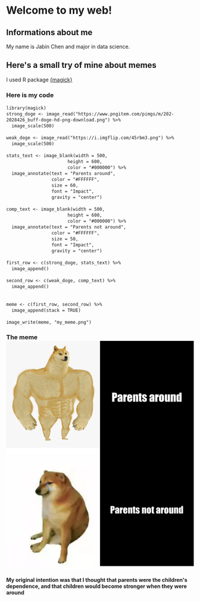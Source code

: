 
# Welcome to my web!

## Informations about me
My name is Jabin Chen and major in data science.

## Here's a small try of mine about memes
I used R package [{magick}](https://cran.r-project.org/web/packages/magick/vignettes/intro.html)

### Here is my code
```{r}
library(magick)
strong_doge <- image_read("https://www.pngitem.com/pimgs/m/202-2028426_buff-doge-hd-png-download.png") %>%
  image_scale(500)

weak_doge <- image_read("https://i.imgflip.com/45rbm3.png") %>%
  image_scale(500)

stats_text <- image_blank(width = 500, 
                       height = 600, 
                       color = "#000000") %>%
  image_annotate(text = "Parents around",
                 color = "#FFFFFF",
                 size = 60,
                 font = "Impact",
                 gravity = "center")

comp_text <- image_blank(width = 500, 
                       height = 600, 
                       color = "#000000") %>%
  image_annotate(text = "Parents not around",
                 color = "#FFFFFF",
                 size = 50,
                 font = "Impact",
                 gravity = "center")

first_row <- c(strong_doge, stats_text) %>%
  image_append()

second_row <- c(weak_doge, comp_text) %>%
  image_append()


meme <- c(first_row, second_row) %>%
  image_append(stack = TRUE)

image_write(meme, "my_meme.png")
```
### The meme ![](my_meme.png)
**My original intention was that I thought that parents were the children's dependence, and that children would become stronger when they were around**

